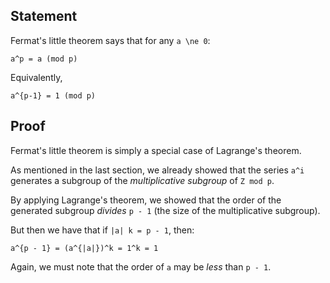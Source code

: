 ## Statement

Fermat's little theorem says that for any `a \ne 0`:

    a^p = a (mod p)

Equivalently,

    a^{p-1} = 1 (mod p)

## Proof

Fermat's little theorem is simply a special case of Lagrange's theorem.

As mentioned in the last section, we already showed that the series
`a^i` generates a subgroup of the *multiplicative subgroup* of `Z mod
p`.

By applying Lagrange's theorem, we showed that the order of the
generated subgroup *divides* `p - 1` (the size of the multiplicative
subgroup).

But then we have that if `|a| k = p - 1`, then:

    a^{p - 1} = (a^{|a|})^k = 1^k = 1

Again, we must note that the order of `a` may be *less* than `p - 1`.
